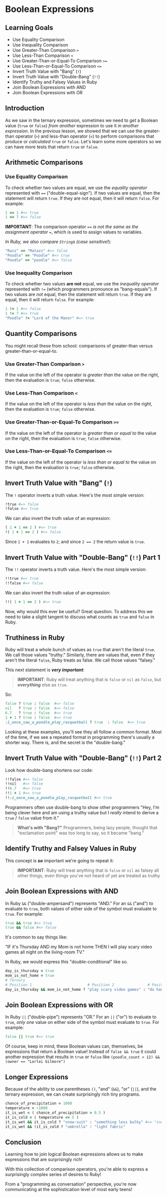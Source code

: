 # Boolean Expressions

## Learning Goals

* Use Equality Comparison
* Use Inequality Comparison
* Use Greater-Than Comparison `>`
* Use Less-Than Comparison `<`
* Use Greater-Than-or-Equal-To Comparison `>=`
* Use Less-Than-or-Equal-To Comparison `<=`
* Invert Truth Value with "Bang" (`!`)
* Invert Truth Value with "Double-Bang" (`!!`)
* Identify Truthy and Falsey Values in Ruby
* Join Boolean Expressions with AND
* Join Boolean Expressions with OR

## Introduction

As we saw in the ternary expression, sometimes we need to _get_ a Boolean value
(`true` or `false`) _from another_ expression to use it _in another
expression_.  In the previous lesson, we showed that we can use the
greater-than operator (`>`) and less-than operator (`<`) to perform comparisons
that produce or _calculated_ `true` or `false`. Let's learn some more operators
so we can have more tests that return `true` or `false`.

## Arithmetic Comparisons

### Use Equality Comparison

To check whether two values are equal, we use the *equality operator* represented
with `==` ("double-equal-sign"). If two values are equal, then the statement
will return `true`. If they are not equal, then it will return `false`. For
example:

```ruby
1 == 1 #=> true
1 == 7 #=> false
```

**IMPORTANT**: The comparison operator `==` _is not the same as the assignment
operator_ `=`, which is used to assign values to variables.

_In Ruby, we also compare `String`s (case sensitive!_):

```ruby
"Razz" == "Matazz" #=> false
"Poodle" == "Poodle" #=> true
"Poodle" == "poodle" #=> false
```

### Use Inequality Comparison

To check whether two values **are not** equal, we use the *inequality operator*
represented with `!=` (which programmers pronounce as "bang-equals"). If two
values are _not_ equal, then the statement will return `true`. If they are
equal, then it will return `false`. For example:

```ruby
1 != 1 #=> false
1 != 7 #=> true
"Poodle" != "Lord of the Manor" #=> true
```

## Quantity Comparisons

You might recall these from school: comparisons of greater-than versus
greater-than-or-equal-to.

### Use Greater-Than Comparison `>`

If the value on the left of the operator is *greater than* the value on the
right, then the evaluation is `true`; `false` otherwise.

### Use Less-Than Comparison `<`

If the value on the left of the operator is *less than* the value on the
right, then the evaluation is `true`; `false` otherwise.

### Use Greater-Than-or-Equal-To Comparison `>=`

If the value on the left of the operator is *greater than or equal to* the
value on the right, then the evaluation is `true`; `false` otherwise.

### Use Less-Than-or-Equal-To Comparison `<=`

If the value on the left of the operator is *less than or equal to* the
value on the right, then the evaluation is `true`; `false` otherwise.

## Invert Truth Value with "Bang" (`!`)

The `!` operator inverts a truth value. Here's the most simple version:

```ruby
!true #=> false
!false #=> true
```

We can also invert the truth value of an expression:

```ruby
( 1 + 1 == 2 ) #=> true
!( 1 + 1 == 2 ) #=> false
```

Since `1 + 1` evaluates to `2`; and since `2 == 2` the return value is `true`.

## Invert Truth Value with "Double-Bang" (`!!`) Part 1

The `!!` operator inverts a truth value. Here's the most simple version:

```ruby
!!true #=> true
!!false #=> false
```

We can also invert the truth value of an expression:

```ruby
!!( 1 + 1 == 2 ) #=> true
```

Now, why would this ever be useful? Great question. To address this we need to
take a slight tangent to discuss what counts as `true` and `false` in Ruby.

## Truthiness in Ruby 

Ruby will treat a whole bunch of values as `true` that aren't the literal
`true`. We call those values "truthy." Similarly, there are values that, even
if they aren't the literal `false`, Ruby treats as false. We call those values
"falsey."

This next statement is ***very important***:

> **IMPORTANT**: Ruby will treat anything that is `false` or `nil` as `false`,
> but ***everything*** else as `true`.

So:

```ruby
false ? true : false  #=> false
nil   ? true : false  #=> false
6.7   ? true : false  #=> true
1 + 1 ? true : false  #=> true
:i_once_saw_a_poodle_play_racquetball ? true  : false  #=> true
```

Looking at these examples, you'll see they all follow a common format. Most of
the time, if we see a repeated format in programming there's usually a shorter
way.  There is, and the secret is the "double-bang."

## Invert Truth Value with "Double-Bang" (`!!`) Part 2

Look how double-bang shortens our code:

```ruby
!!false #=> false
!!nil   #=> false
!!6.7   #=> true
!!1 + 1 #=> true
!!:i_once_saw_a_poodle_play_racquetball #=> true
```

Programmers often use double-bang to show other programmers "Hey, I'm being
clever here and am using a truthy value but I _really_ intend to derive a
`true` / `false` value from it."

> **What's with "Bang?"** Programmers, being lazy people, thought that
> "exclamation point" was too long to say, so it became "bang."

## Identify Truthy and Falsey Values in Ruby

This concept is ***so*** important we're going to repeat it:

> **IMPORTANT**: Ruby will treat anything that is `false` or `nil` as falsey
> all other things, even things you've not heard of yet are treated as truthy

## Join Boolean Expressions with AND

In Ruby `&&` ("double-ampersand") represents "AND." For an `&&` ("and") to
evaluate to `true`, both values of either side of the symbol must evaluate to
`true`. For example:

```ruby
true && true #=> true
true && false #=> false
```

It's common to say things like:

"IF it's Thursday AND my Mom is not home THEN I will play scary video games all
night on the living-room TV."

In Ruby, we would express this "double-conditional" like so.

```ruby
day_is_thursday = true
mom_is_not_home = true
# Ternary
# Position 1                         # Position 2               # Position 3
day_is_thursday && mom_is_not_home ? "play scary video games" : "do homework"
```

## Join Boolean Expressions with OR

In Ruby `||` ("double-pipe") represents "OR." For an `||` ("or") to evaluate to
`true`, _only one_ value on either side of the symbol must evaluate to `true`.
For example:

```ruby
false || true #=> true
```

Of course, keep in mind, these Boolean values can, themselves, be expressions
that return a Boolean value!  Instead of `false && true` it could another
expression that results in `true` or `false` like `(poodle_count > 12) &&
(owner == "Lorlei Gilmore")`

## Longer Expressions

Because of the ability to use parentheses `()`, "and" (`&&`), "or" (`||`), and
the ternary expression, we can create surprisingly rich tiny programs.

```ruby
chance_of_precipitation = 1000
temperature = -1000
it_is_wet = ( chance_of_precipitation > 0.5 )
it_is_cold = ( temperature <= 5 )
it_is_wet && it_is_cold ? "snow-suit" : "something less bulky" #=> "snow-suit"
it_is_wet && !it_is_cold ? "umbrella" : "light fabric"
```

## Conclusion

Learning how to join logical Boolean expressions allows us to make expressions
that are surprisingly rich!

With this collection of comparison operators, you're able to express a
surprisingly complex series of desires to Ruby!

From a "programming as conversation" perspective, you're now communicating at the
sophistication level of most early teens!
